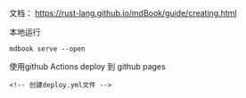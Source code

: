 文档： https://rust-lang.github.io/mdBook/guide/creating.html

本地运行
```
mdbook serve --open
```

使用github Actions deploy 到 github pages 
```
<!-- 创建deploy.yml文件 -->
```


